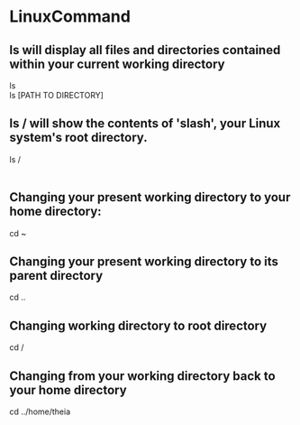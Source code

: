 # LinuxCommand

## ls will display all files and directories contained within your current working directory </br>
ls </br>
ls [PATH TO DIRECTORY] </br>
## ls / will show the contents of 'slash', your Linux system's root directory. </br>
ls / </br></br>

## Changing your present working directory to your home directory:</br>
cd ~ </br>
## Changing your present working directory to its parent directory </br>
cd .. </br>
## Changing working directory to root directory </br>
cd / </br>
## Changing from your working directory back to your home directory </br>
cd ../home/theia </br>


